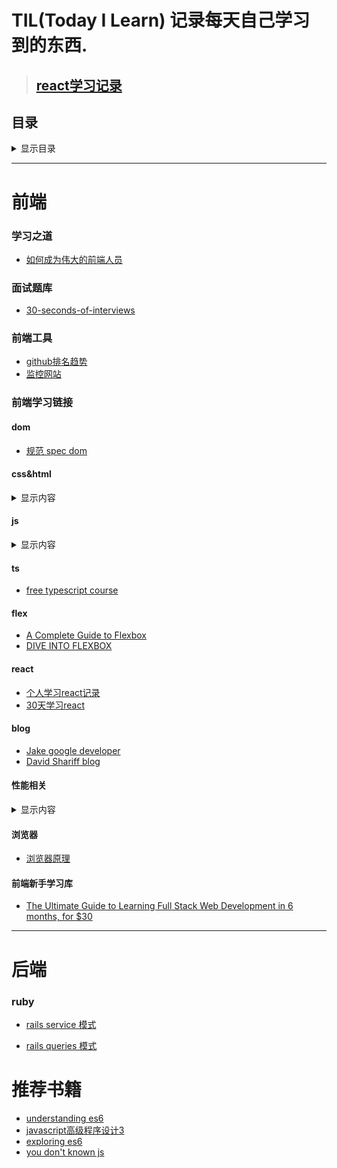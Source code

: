 # TIL(Today I Learn) 记录每天自己学习到的东西.

> ## [react学习记录](https://github.com/xiaohesong/ums/wiki)

## 目录
<details>
  <summary>显示目录</summary>
  
  - [前端](#前端)

  - [学习之道](#学习之道)

  - [工具](#前端工具)

  - [前端学习链接](#前端学习链接)
    - [dom](#dom)
    - [css/html](#csshtml)  
    - [js](#js)
    - [ts](#ts)
    - [flex](#flex)
    - [react](#react)
    - [blog](#blog) 
  - [性能相关](#性能相关)
    - [懒加载](#懒加载)
    - [网站性能](#网站性能)
  - [浏览器相关](#浏览器)
    
- [后端ruby](#ruby)

- [推荐书籍](#推荐书籍)
</details>

---

# 前端

### 学习之道
- [如何成为伟大的前端人员](https://note.youdao.com/share/?id=6138f1140940b485a9229a6291c7b20f&type=note#/)

### 面试题库
- [30-seconds-of-interviews](https://github.com/fejes713/30-seconds-of-interviews)
  
### 前端工具
- [github排名趋势](https://risingstars.js.org/2017/zh/)
- [监控网站](https://www.fundebug.com/)
  
### 前端学习链接
#### dom
- [规范 spec dom](https://dom.spec.whatwg.org/)
#### css&html
<details>
 <summary>显示内容</summary>
  
 - [规范 spec html](https://html.spec.whatwg.org/)
 - [Learn to Code HTML & CSS](https://learn.shayhowe.com/html-css/)
 - [css-Learn CSS Layout](http://book.mixu.net/css/)
 - [Concise courses for badass web developers](https://egghead.io/)
 - [30-seconds-of-css](https://github.com/atomiks/30-seconds-of-css)
</details>

#### js
<details>
  <summary>显示内容</summary>
  
  - [Series - How JavaScript works: an overview of the engine, the runtime, and the call stack](https://blog.sessionstack.com/how-does-javascript-actually-work-part-1-b0bacc073cf)
  - [js 宏任务 微任务是怎么执行的](https://jakearchibald.com/2015/tasks-microtasks-queues-and-schedules/)
  - [variables-lifecycle-and-why-let-is-not-hoisted](https://dmitripavlutin.com/variables-lifecycle-and-why-let-is-not-hoisted/)
  - [`javascript`设计模式](http://wiki.jikexueyuan.com/project/javascript-design-patterns/constructor-mode.html)
  - [`ECMAscript`规范](https://www.ecma-international.org/ecma-262/#sec-intro)
  - [Learn Plain JavaScript from Top Articles for the Past Year (v.2018)](https://medium.mybridge.co/learn-plain-javascript-from-top-tutorials-for-the-past-year-v-2018-d964bc597a45)
  - [The Modern JavaScript Tutorial](https://javascript.info/)
  
</details>

#### ts
- [free typescript course](https://scrimba.com/g/gintrototypescript)
#### flex
- [A Complete Guide to Flexbox](https://css-tricks.com/snippets/css/a-guide-to-flexbox/#article-header-id-2)
- [DIVE INTO FLEXBOX](https://bocoup.com/blog/dive-into-flexbox)
#### react
- [个人学习react记录](https://github.com/xiaohesong/ums/wiki)
- [30天学习react](https://www.fullstackreact.com/30-days-of-react/)
#### blog
- [Jake google developer](https://jakearchibald.com/)
- [David Shariff blog](http://davidshariff.com/blog/)

#### 性能相关
<details>
  <summary>显示内容</summary>  
  
  ##### 懒加载
   - [Lazy Loading Images and Video](https://developers.google.com/web/fundamentals/performance/lazy-loading-guidance/images-and-video/)
  ##### 网站性能
   - [Google PageSpeed Insights](https://developers.google.com/speed/docs/insights/rules?csw=1)
   - [YaHoo Best Practices for Speeding Up Your Web Site](https://developer.yahoo.com/performance/rules.html?guccounter=1)
   - [Steve Souders - 14 Rules for Faster-Loading Web Sites](http://stevesouders.com/hpws/rules.php)
</details>
   
#### 浏览器
   - [浏览器原理](https://www.html5rocks.com/zh/tutorials/internals/howbrowserswork/)
   

#### 前端新手学习库
- [The Ultimate Guide to Learning Full Stack Web Development in 6 months, for $30](https://codeburst.io/the-ultimate-guide-to-learning-full-stack-web-development-in-6-months-for-30-72b3854a7458)

---

# 后端
### ruby

- [rails service 模式](https://medium.com/selleo/essential-rubyonrails-patterns-part-1-service-objects-1af9f9573ca1)

- [rails queries 模式](https://medium.com/@blazejkosmowski/essential-rubyonrails-patterns-part-2-query-objects-4b253f4f4539)


# 推荐书籍
- [understanding es6](https://leanpub.com/understandinges6/)
- [javascript高级程序设计3](http://www.wrox.com/WileyCDA/WroxTitle/Professional-JavaScript-for-Web-Developers-3rd-Edition.productCd-1118026691.html)
- [exploring es6](http://exploringjs.com/es6/index.html)
- [you don't known js](https://github.com/getify/You-Dont-Know-JS)
